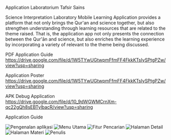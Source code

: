 Application Laboratorium Tafsir Sains

Science Interpretation Laboratory Mobile Learning Application
provides a platform that not only
brings the Qur'an and science together, but also
strengthen understanding through learning resources
that are related to the theme raised. That is, the application
app not only presents the connection between the Qur'ān
and science, but also enriches the
learning experience by incorporating a variety of
relevant to the theme being discussed.

PDF Application Guide
https://drive.google.com/file/d/1W5TYwUGtwpmFfmFF4FkkKTsIySPtgPZw/view?usp=sharing

Application Poster
https://drive.google.com/file/d/1W5TYwUGtwpmFfmFF4FkkKTsIySPtgPZw/view?usp=sharing

APK Debug Application
https://drive.google.com/file/d/10_9dWGWMCrnXm-qc22gQh8sEBTylbacR/view?usp=sharing

Application Guide

![Pengenalan aplikasi](https://github.com/Haidarbagir30/Tafsirsainsapp/assets/77045915/0eb2b05c-ceaa-438b-ae0f-ecdb81fe74f0)  ![Menu Utama](https://github.com/Haidarbagir30/Tafsirsainsapp/assets/77045915/afe22159-7939-43a0-9a20-cd28c3b31748) ![Fitur Pencarian](https://github.com/Haidarbagir30/Tafsirsainsapp/assets/77045915/5931b4cd-f0f6-43c1-878a-1a0b8841c285)  ![Halaman Detail](https://github.com/Haidarbagir30/Tafsirsainsapp/assets/77045915/687f43b8-90ab-4dae-9c03-186fc6aad87c) ![Halaman Materi](https://github.com/Haidarbagir30/Tafsirsainsapp/assets/77045915/8d0c81f6-8d72-4da6-ade0-b0f7a03b07e1) ![Penulis](https://github.com/Haidarbagir30/Tafsirsainsapp/assets/77045915/8c9b813e-40b8-4306-93af-cb1fa6381eab)


